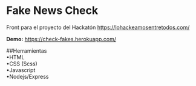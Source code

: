# Fake News Check

Front para el proyecto del Hackatón https://lohackeamosentretodos.com/ 

**Demo:** https://check-fakes.herokuapp.com/  
  
##Herramientas  
•HTML  
•CSS (Scss)  
•Javascript  
•Nodejs/Express  
